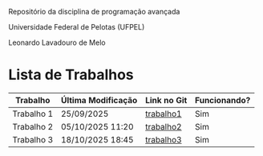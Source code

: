 Repositório da disciplina de programação avançada

Universidade Federal de Pelotas (UFPEL)

Leonardo Lavadouro de Melo

# Lista de Trabalhos

| Trabalho      | Última Modificação | Link no Git | Funcionando? |
|---------------|-----------------|-------------|--------------|
| Trabalho 1    | 25/09/2025       | [trabalho1](Trabalho%201/) | Sim |
| Trabalho 2    | 05/10/2025 11:20| [trabalho2](Trabalho%202/) | Sim |
| Trabalho 3    | 18/10/2025 18:45| [trabalho3](Trabalho%203/) | Sim |
